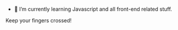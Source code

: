 - 🌱 I’m currently learning Javascript and all front-end related stuff. 

Keep your fingers crossed!

<!---
paulinakowalak/paulinakowalak is a ✨ special ✨ repository because its `README.md` (this file) appears on your GitHub profile.
You can click the Preview link to take a look at your changes.
--->
